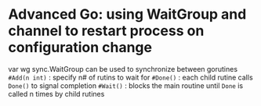 # Advanced Go: using WaitGroup and channel to restart process on configuration change 

var wg sync.WaitGroup can be used to synchronize between gorutines 
`#Add(n int)` : specify n# of rutins to wait for
`#Done()` : each child rutine calls `Done()` to signal completion 
`#Wait()` : blocks the main routine until `Done` is called n times by child rutines